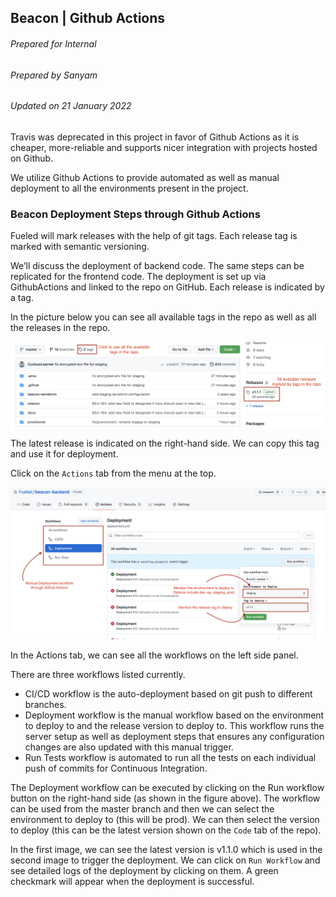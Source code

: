 ## Beacon | Github Actions
###### Prepared for Internal
###### Prepared by Sanyam
###### Updated on 21 January 2022

Travis was deprecated in this project in favor of Github Actions as it is cheaper, more-reliable and supports nicer integration with projects hosted on Github.

We utilize Github Actions to provide automated as well as manual deployment to all the environments present in the project.

### Beacon Deployment Steps through Github Actions

Fueled will mark releases with the help of git tags. Each release tag is marked with semantic versioning.

We’ll discuss the deployment of backend code. The same steps can be replicated for the frontend code. The deployment is set up via GithubActions and linked to the repo on GitHub. Each release is indicated by a tag.

In the picture below you can see all available tags in the repo as well as all the releases in the repo.

![Tags in the Beacon Repo](./images/beacon-github-actions-tags.png)

The latest release is indicated on the right-hand side. We can copy this tag and use it for deployment.

Click on the `Actions` tab from the menu at the top.


![Tasks in the Github Actions](./images/beacon-github-actions-deployment.png)


In the Actions tab, we can see all the workflows on the left side panel.

There are three workflows listed currently.

- CI/CD workflow is the auto-deployment based on git push to different branches.
- Deployment workflow is the manual workflow based on the environment to deploy to and the release version to deploy to. This workflow runs the server setup as well as deployment steps that ensures any configuration changes are also updated with this manual trigger.
- Run Tests workflow is automated to run all the tests on each individual push of commits for Continuous Integration.

The Deployment workflow can be executed by clicking on the Run workflow button on the right-hand side (as shown in the figure above). The workflow can be used from the master branch and then we can select the environment to deploy to (this will be prod). We can then select the version to deploy (this can be the latest version shown on the `Code` tab of the repo).

In the first image, we can see the latest version is v1.1.0 which is used in the second image to trigger the deployment. We can click on `Run Workflow` and see detailed logs of the deployment by clicking on them. A green checkmark will appear when the deployment is successful.
